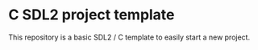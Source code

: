# C SDL2 project template

This repository is a basic SDL2 / C template to easily start a new project.
